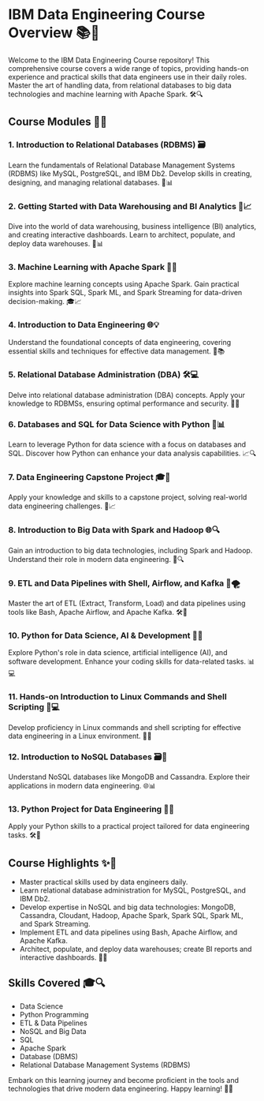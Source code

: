 # IBM Data Engineering Course Overview 📚🚀

Welcome to the IBM Data Engineering Course repository! This comprehensive course covers a wide range of topics,
providing hands-on experience and practical skills that data engineers use in their daily roles. Master the art of handling data,
from relational databases to big data technologies and machine learning with Apache Spark. 🛠️🔍

## Course Modules 📑🔧

### 1. Introduction to Relational Databases (RDBMS) 🗃️
Learn the fundamentals of Relational Database Management Systems (RDBMS) like MySQL, PostgreSQL, and IBM Db2. Develop skills in creating, designing, and managing relational databases. 💽📊

### 2. Getting Started with Data Warehousing and BI Analytics 🏢📈
Dive into the world of data warehousing, business intelligence (BI) analytics, and creating interactive dashboards. Learn to architect, populate, and deploy data warehouses. 🚀📊

### 3. Machine Learning with Apache Spark 🤖🔥
Explore machine learning concepts using Apache Spark. Gain practical insights into Spark SQL, Spark ML, and Spark Streaming for data-driven decision-making. 🎓📈

### 4. Introduction to Data Engineering 🌐💡
Understand the foundational concepts of data engineering, covering essential skills and techniques for effective data management. 🚧📚

### 5. Relational Database Administration (DBA) 🛠️💻
Delve into relational database administration (DBA) concepts. Apply your knowledge to RDBMSs, ensuring optimal performance and security. 🔐💾

### 6. Databases and SQL for Data Science with Python 🐍📊
Learn to leverage Python for data science with a focus on databases and SQL. Discover how Python can enhance your data analysis capabilities. 📈🔍

### 7. Data Engineering Capstone Project 🎓🔧
Apply your knowledge and skills to a capstone project, solving real-world data engineering challenges. 🚀📈

### 8. Introduction to Big Data with Spark and Hadoop 🌐🔍
Gain an introduction to big data technologies, including Spark and Hadoop. Understand their role in modern data engineering. 🚀🔍

### 9. ETL and Data Pipelines with Shell, Airflow, and Kafka 🔄🌪️
Master the art of ETL (Extract, Transform, Load) and data pipelines using tools like Bash, Apache Airflow, and Apache Kafka. 🛠️🚀

### 10. Python for Data Science, AI & Development 🐍🤖
Explore Python's role in data science, artificial intelligence (AI), and software development. Enhance your coding skills for data-related tasks. 📊💻

### 11. Hands-on Introduction to Linux Commands and Shell Scripting 🐧💻
Develop proficiency in Linux commands and shell scripting for effective data engineering in a Linux environment. 🚀🔧

### 12. Introduction to NoSQL Databases 🗃️💾
Understand NoSQL databases like MongoDB and Cassandra. Explore their applications in modern data engineering. 🌐📊

### 13. Python Project for Data Engineering 🐍🚀
Apply your Python skills to a practical project tailored for data engineering tasks. 🛠️🚀

## Course Highlights ✨🌟

- Master practical skills used by data engineers daily.
- Learn relational database administration for MySQL, PostgreSQL, and IBM Db2.
- Develop expertise in NoSQL and big data technologies: MongoDB, Cassandra, Cloudant, Hadoop, Apache Spark, Spark SQL, Spark ML, and Spark Streaming.
- Implement ETL and data pipelines using Bash, Apache Airflow, and Apache Kafka.
- Architect, populate, and deploy data warehouses; create BI reports and interactive dashboards. 🚀🌐

## Skills Covered 🎓🔍

- Data Science
- Python Programming
- ETL & Data Pipelines
- NoSQL and Big Data
- SQL
- Apache Spark
- Database (DBMS)
- Relational Database Management Systems (RDBMS)

Embark on this learning journey and become proficient in the tools and technologies that drive modern data engineering. Happy learning! 🚀🌐
